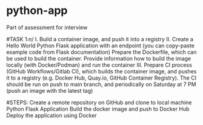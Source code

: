 # python-app
Part of assessment for interview

#TASK 1:n/
I. Build a container image, and push it into a registry
II. Create a Hello World Python Flask application with an endpoint (you can copy-paste example code from Flask documentation)
Prepare the Dockerfile, which can be used to build the container. Provide information how to build the image locally (with Docker/Podman) and run the container
III. Prepare CI process (GitHub Workflows/Gitlab CI), which builds the container image, and pushes it to a registry (e.g. Docker Hub, Quay.io, GitHub Container Registry). The CI should be run on push to main branch, and periodically on Saturday at 7 PM (push an image with the latest tag)

#STEPS:
Create a remote repository on GitHub and clone to local machine
Python Flask Application
Build the docker image and push to Docker Hub
Deploy the application using Docker
